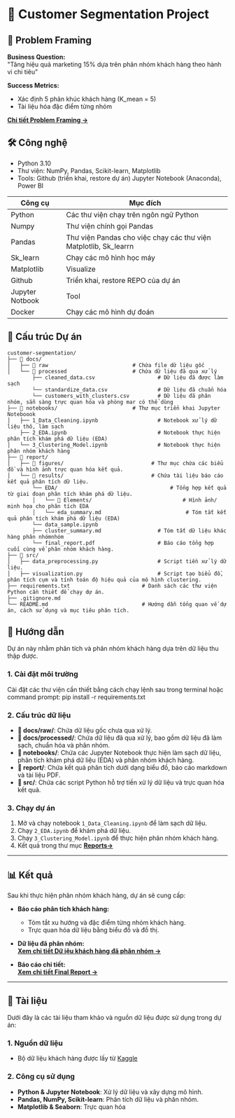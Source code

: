 # 🎯 Customer Segmentation Project

## 📌 Problem Framing 
**Business Question:**  
"Tăng hiệu quả marketing 15% dựa trên phân nhóm khách hàng theo hành vi chi tiêu"

**Success Metrics:**  
- Xác định 5 phân khúc khách hàng (K_mean = 5)  
- Tài liệu hóa đặc điểm từng nhóm
  
[**Chi tiết Problem Framing →**](docs/Problem_Framing.md)

## 🛠 **Công nghệ**
- Python 3.10
- Thư viện: NumPy, Pandas, Scikit-learn, Matplotlib
- Tools: Github (triển khai, restore dự án) Jupyter Notebook (Anaconda), Power BI
  
| Công cụ | Mục đích |
|-----------|-----|
| Python |Các thư viện chạy trên ngôn ngữ Python|
|Numpy|Thư viện chính gọi Pandas|
|Pandas|Thư viện Pandas cho việc chạy các thư viện Matplotlib, Sk_learrn|
|Sk_learn|Chạy các mô hình học máy|
|Matplotlib|Visualize|
|Github|Triển khai, restore REPO của dự án|
|Jupyter Notbook|Tool|
|Docker|Chạy các mô hình dự đoán|

## 📂 **Cấu trúc Dự án**

```plaintext
customer-segmentation/
├── 📂 docs/
│   ├── 📂 raw                           # Chứa file dữ liệu gốc
│   └── 📂 processed                     # Chứa dữ liệu đã qua xử lý
        ├── cleaned_data.csv                    # Dữ liệu đã được làm sạch
        └── standardize_data.csv                # Dữ liệu đã chuẩn hóa
        └── customers_with_clusters.csv         # Dữ liệu đã phân nhóm, sẵn sàng trực quan hóa và phòng mar có thể dùng
├── 📂 notebooks/                        # Thư mục triển khai Jupyter Noteboook
│   ├── 1_Data_Cleaning.ipynb                   # Notebook xử lý dữ liệu thô, làm sạch 
    ├── 2_EDA.ipynb                             # Notebook thực hiện phân tích khám phá dữ liệu (EDA)
│   └── 3_Clustering_Model.ipynb                # Notebook thực hiện phân nhóm khách hàng
├── 📂 report/
│   ├── 📂 figures/                            # Thư mục chứa các biểu đồ và hình ảnh trực quan hóa kết quả.
│   └── 📂 results/                            # Chứa tài liệu báo cáo kết quả phân tích dữ liệu.     
        └── EDA/                                    # Tổng hợp kết quả từ giai đoạn phân tích khám phá dữ liệu. 
        │   └── 📂 Elements/                             # Hình ảnh/ minh họa cho phân tích EDA
        │   └── eda_summary.md                           # Tóm tắt kết quả phân tích khám phá dữ liệu (EDA) 
        └── data_sample.ipynb
        ├── cluster_summary.md                  # Tóm tắt dữ liệu khác hàng phân nhómnhóm
        └── final_report.pdf                    # Báo cáo tổng hợp cuối cùng về phân nhóm khách hàng.      
├── 📂 src/
│   ├── data_preprocessing.py                   # Script tiền xử lý dữ liệu.
│   ├── visualization.py                        # Script tạo biểu đồ, phân tích cụm và tính toán độ hiệu quả của mô hình clustering.  
├── requirements.txt                       # Danh sách các thư viện Python cần thiết để chạy dự án.
├── .gitignore.md
└── README.md                              # Hướng dẫn tổng quan về dự án, cách sử dụng và mục tiêu phân tích.
```
## 📖 Hướng dẫn  
Dự án này nhằm phân tích và phân nhóm khách hàng dựa trên dữ liệu thu thập được.

### 1️. **Cài đặt môi trường**  
Cài đặt các thư viện cần thiết bằng cách chạy lệnh sau trong terminal hoặc command prompt: pip install -r requirements.txt

### 2️. **Cấu trúc dữ liệu**  
- **📂 docs/raw/**: Chứa dữ liệu gốc chưa qua xử lý.  
- **📂 docs/processed/**: Chứa dữ liệu đã qua xử lý, bao gồm dữ liệu đã làm sạch, chuẩn hóa và phân nhóm.  
- **📂 notebooks/**: Chứa các Jupyter Notebook thực hiện làm sạch dữ liệu, phân tích khám phá dữ liệu (EDA) và phân nhóm khách hàng.  
- **📂 report/**: Chứa kết quả phân tích dưới dạng biểu đồ, báo cáo markdown và tài liệu PDF.  
- **📂 src/**: Chứa các script Python hỗ trợ tiền xử lý dữ liệu và trực quan hóa kết quả.  

### 3️. **Chạy dự án**  
1. Mở và chạy notebook `1_Data_Cleaning.ipynb` để làm sạch dữ liệu.  
2. Chạy `2_EDA.ipynb` để khám phá dữ liệu.  
3. Chạy `3_Clustering_Model.ipynb` để thực hiện phân nhóm khách hàng.  
4. Kết quả trong thư mục [**Reports→**](reports/)   

---

## 📊 Kết quả  
Sau khi thực hiện phân nhóm khách hàng, dự án sẽ cung cấp:

- **Báo cáo phân tích khách hàng:**  
  - Tóm tắt xu hướng và đặc điểm từng nhóm khách hàng.  
  - Trực quan hóa dữ liệu bằng biểu đồ và đồ thị.  

- **Dữ liệu đã phân nhóm:**  
[**Xem chi tiết Dữ iệu khách hàng đã phân nhóm →**](data/processed/customers_with_clusters.csv)  

- **Báo cáo chi tiết:**  
[**Xem chi tiết Final Report →**](reports/results/final_report.pdf) 

---

## 📑 Tài liệu  
Dưới đây là các tài liệu tham khảo và nguồn dữ liệu được sử dụng trong dự án:
### 1. **Nguồn dữ liệu**  
- Bộ dữ liệu khách hàng được lấy từ [Kaggle](https://www.kaggle.com/)

### 2. **Công cụ sử dụng**  
- **Python & Jupyter Notebook**: Xử lý dữ liệu và xây dựng mô hình.  
- **Pandas, NumPy, Scikit-learn**: Phân tích dữ liệu và phân nhóm.  
- **Matplotlib & Seaborn**: Trực quan hóa 
